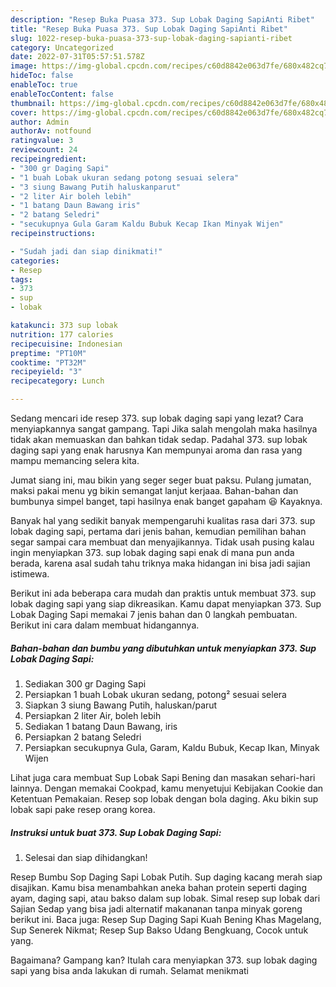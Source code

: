 ```yaml
---
description: "Resep Buka Puasa 373. Sup Lobak Daging SapiAnti Ribet"
title: "Resep Buka Puasa 373. Sup Lobak Daging SapiAnti Ribet"
slug: 1022-resep-buka-puasa-373-sup-lobak-daging-sapianti-ribet
category: Uncategorized
date: 2022-07-31T05:57:51.578Z
image: https://img-global.cpcdn.com/recipes/c60d8842e063d7fe/680x482cq70/373-sup-lobak-daging-sapi-foto-resep-utama.jpg
hideToc: false
enableToc: true
enableTocContent: false
thumbnail: https://img-global.cpcdn.com/recipes/c60d8842e063d7fe/680x482cq70/373-sup-lobak-daging-sapi-foto-resep-utama.jpg
cover: https://img-global.cpcdn.com/recipes/c60d8842e063d7fe/680x482cq70/373-sup-lobak-daging-sapi-foto-resep-utama.jpg
author: Admin
authorAv: notfound
ratingvalue: 3
reviewcount: 24
recipeingredient:
- "300 gr Daging Sapi"
- "1 buah Lobak ukuran sedang potong sesuai selera"
- "3 siung Bawang Putih haluskanparut"
- "2 liter Air boleh lebih"
- "1 batang Daun Bawang iris"
- "2 batang Seledri"
- "secukupnya Gula Garam Kaldu Bubuk Kecap Ikan Minyak Wijen"
recipeinstructions:

- "Sudah jadi dan siap dinikmati!"
categories:
- Resep
tags:
- 373
- sup
- lobak

katakunci: 373 sup lobak 
nutrition: 177 calories
recipecuisine: Indonesian
preptime: "PT10M"
cooktime: "PT32M"
recipeyield: "3"
recipecategory: Lunch

---
```



Sedang mencari ide resep 373. sup lobak daging sapi yang lezat? Cara menyiapkannya sangat gampang. Tapi Jika salah mengolah maka hasilnya tidak akan memuaskan dan bahkan tidak sedap. Padahal 373. sup lobak daging sapi yang enak harusnya Kan mempunyai aroma dan rasa yang mampu memancing selera kita.


Jumat siang ini, mau bikin yang seger seger buat paksu. Pulang jumatan, maksi pakai menu yg bikin semangat lanjut kerjaaa. Bahan-bahan dan bumbunya simpel banget, tapi hasilnya enak banget gapaham 😆 Kayaknya.

Banyak hal yang sedikit banyak mempengaruhi kualitas rasa dari 373. sup lobak daging sapi, pertama dari jenis bahan, kemudian pemilihan bahan segar sampai cara membuat dan menyajikannya. Tidak usah pusing kalau ingin menyiapkan 373. sup lobak daging sapi enak di mana pun anda berada, karena asal sudah tahu triknya maka hidangan ini bisa jadi sajian istimewa.


Berikut ini ada beberapa cara mudah dan praktis untuk membuat 373. sup lobak daging sapi yang siap dikreasikan. Kamu dapat menyiapkan 373. Sup Lobak Daging Sapi memakai 7 jenis bahan dan 0 langkah pembuatan. Berikut ini cara dalam membuat hidangannya.

<!--inarticleads1-->

##### Bahan-bahan dan bumbu yang dibutuhkan untuk menyiapkan 373. Sup Lobak Daging Sapi:

1. Sediakan 300 gr Daging Sapi
1. Persiapkan 1 buah Lobak ukuran sedang, potong² sesuai selera
1. Siapkan 3 siung Bawang Putih, haluskan/parut
1. Persiapkan 2 liter Air, boleh lebih
1. Sediakan 1 batang Daun Bawang, iris
1. Persiapkan 2 batang Seledri
1. Persiapkan secukupnya Gula, Garam, Kaldu Bubuk, Kecap Ikan, Minyak Wijen


Lihat juga cara membuat Sup Lobak Sapi Bening dan masakan sehari-hari lainnya. Dengan memakai Cookpad, kamu menyetujui Kebijakan Cookie dan Ketentuan Pemakaian. Resep sop lobak dengan bola daging. Aku bikin sup lobak sapi pake resep orang korea. 

<!--inarticleads2-->

##### Instruksi untuk buat 373. Sup Lobak Daging Sapi:


1. Selesai dan siap dihidangkan!

Resep Bumbu Sop Daging Sapi Lobak Putih. Sup daging kacang merah siap disajikan. Kamu bisa menambahkan aneka bahan protein seperti daging ayam, daging sapi, atau bakso dalam sup lobak. Simal resep sup lobak dari Sajian Sedap yang bisa jadi alternatif makananan tanpa minyak goreng berikut ini. Baca juga: Resep Sup Daging Sapi Kuah Bening Khas Magelang, Sup Senerek Nikmat; Resep Sup Bakso Udang Bengkuang, Cocok untuk yang. 

Bagaimana? Gampang kan? Itulah cara menyiapkan 373. sup lobak daging sapi yang bisa anda lakukan di rumah. Selamat menikmati

